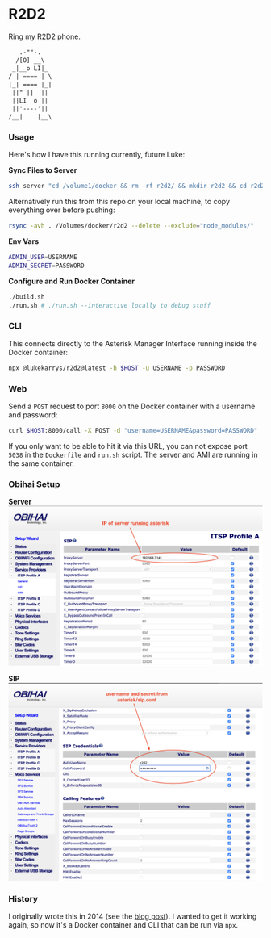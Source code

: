 # R2D2

Ring my R2D2 phone.

```
   .-""-.
  /[O] __\
 _|__o LI|_
/ | ==== | \
|_| ==== |_|
 ||" ||  ||
 ||LI  o ||
 ||'----'||
/__|    |__\
```

### Usage

Here's how I have this running currently, future Luke:

**Sync Files to Server**

```sh
ssh server "cd /volume1/docker && rm -rf r2d2/ && mkdir r2d2 && cd r2d2 && curl -L https://github.com/lukekarrys/R2D2/tarball/main | tar xzvf - --strip-components=1"
```

Alternatively run this from this repo on your local machine, to copy everything over before pushing:

```sh
rsync -avh . /Volumes/docker/r2d2 --delete --exclude="node_modules/"
```

**Env Vars**

```sh
ADMIN_USER=USERNAME
ADMIN_SECRET=PASSWORD
```

**Configure and Run Docker Container**

```sh
./build.sh
./run.sh # ./run.sh --interactive locally to debug stuff
```

### CLI

This connects directly to the Asterisk Manager Interface running inside the Docker container:

```sh
npx @lukekarrys/r2d2@latest -h $HOST -u USERNAME -p PASSWORD
```

### Web

Send a `POST` request to port `8000` on the Docker container with a username and password:

```sh
curl $HOST:8000/call -X POST -d "username=USERNAME&password=PASSWORD"
```

If you only want to be able to hit it via this URL, you can not expose port `5038` in the `Dockerfile` and `run.sh` script. The server and AMI are running in the same container.

### Obihai Setup

**Server**
![server instructions](docs/server.png)

**SIP**
![sip instructions](docs/sip.png)

### History

I originally wrote this in 2014 (see the [blog post](http://lukecod.es/2014/03/28/beep-boop-ringing-an-r2d2-telephone-with-obihai-asterisk-and-node/)). I wanted to get it working again, so now it's a Docker container and CLI that can be run via `npx`.
